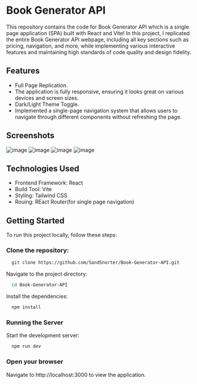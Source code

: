 # Book Generator API
This repository contains the code for Book Generator API which is a single page application (SPA) built with React and Vite! In this project, I replicated the entire Book Generator API webpage, including all key sections such as pricing, navigation, and more, while implementing various interactive features and maintaining high standards of code quality and design fidelity.

## Features
- Full Page Replication.
- The application is fully responsive, ensuring it looks great on various devices and screen sizes.
- Dark/Light Theme Toggle.
- Implemented a single-page navigation system that allows users to navigate through different components without refreshing the page.

## Screenshots

![image](https://github.com/user-attachments/assets/249fd3fe-bc6c-4d9c-92a8-cbf9e5a5a7b2)
![image](https://github.com/user-attachments/assets/85cde95a-b744-4d26-ab46-559aa8ef9bbb)
![image](https://github.com/user-attachments/assets/48eda59b-7c71-41ae-98f9-984ef3376bce)
![image](https://github.com/user-attachments/assets/6781d6cc-ce4f-4c95-97d1-43457b345252)


## Technologies Used
- Frontend Framework: React
- Build Tool: Vite
- Styling: Tailwind CSS
- Rouing: REact Router(for single page navigation)

## Getting Started

To run this project locally, follow these steps:

### Clone the repository:

```bash
  git clone https://github.com/SandSnorter/Book-Generator-API.git
```

Navigate to the project directory:

```bash
  cd Book-Generator-API
```

Install the dependencies:

```bash
  npm install
```

### Running the Server

Start the development server:

```bash
  npm run dev
```

### Open your browser

Navigate to http://localhost:3000 to view the application.
